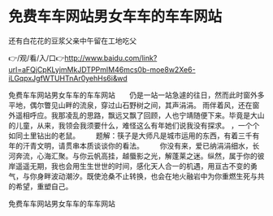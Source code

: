 # 免费车车网站男女车车的车车网站
还有白花花的豆浆父亲中午留在工地吃父

👉/观/看/入/口👉http://www.baidu.com/link?url=aFQjCpKLyjmMkJDTPPmIM46mcs0b-moe8w2Xe6-iLGqpxJgfWTUHTnAr0yehHs6i&wd

免费车车网站男女车车的车车网站　　仍是一站一站急遽的往日，然而此时窗外多平地，偶尔瞥见山畔的流泉，穿过山石野树之间，其声涓涓。
雨伴着风，还在窗外遥相呼应。我那凌乱的思路，飘远又飘了回顾，人也宁靖随便下来。毕竟是大山的儿童，从来，我领会我须要什么，难怪这么有年她们说我没有探求。
，一个个如同土里钻出的老鼠。
　　题解：筷子是大师凡是城市运用的东西，有着三千有年的汗青文明，请贯串本质谈谈你的看法。
　　你没有来，爱已纳涓涓细水，长河奔流，心海汇聚。与你云帆高挂，越蜃影之光，解蓬莱之迷。纵然，属于你的彼岸遥遥无期，我也会用生生世世的时间，感化天人合一的机遇，用亘古不变的勇气，与你身畔波动潮汐。既使沧桑不止转换，也会在地火融岩中为你重燃生死与共的希望，重塑自己。

免费车车网站男女车车的车车网站
